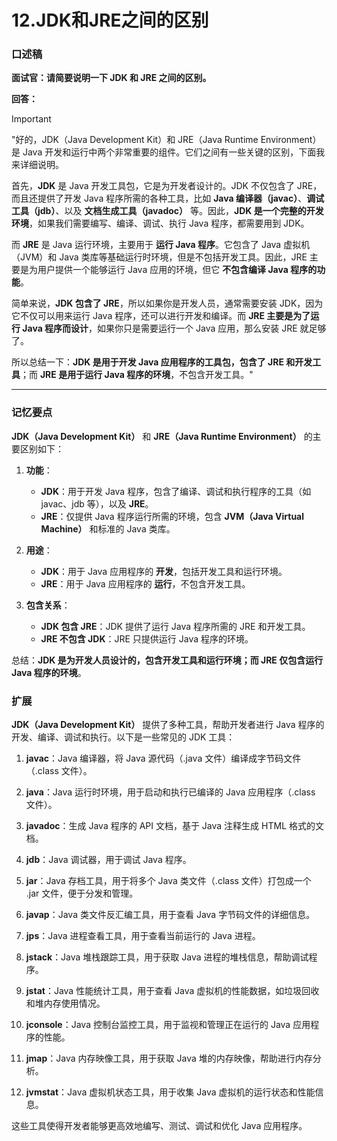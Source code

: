 # 12.JDK和JRE之间的区别

### 口述稿

**面试官：请简要说明一下 JDK 和 JRE 之间的区别。**

**回答：**

> [!important]
>
> "好的，JDK（Java Development Kit）和 JRE（Java Runtime Environment）是 Java 开发和运行中两个非常重要的组件。它们之间有一些关键的区别，下面我来详细说明。
>
> 首先，**JDK** 是 Java 开发工具包，它是为开发者设计的。JDK 不仅包含了 JRE，而且还提供了开发 Java 程序所需的各种工具，比如 **Java 编译器（javac）**、**调试工具（jdb）**、以及 **文档生成工具（javadoc）** 等。因此，**JDK 是一个完整的开发环境**，如果我们需要编写、编译、调试、执行 Java 程序，都需要用到 JDK。
>
> 而 **JRE** 是 Java 运行环境，主要用于 **运行 Java 程序**。它包含了 Java 虚拟机（JVM）和 Java 类库等基础运行时环境，但是不包括开发工具。因此，JRE 主要是为用户提供一个能够运行 Java 应用的环境，但它 **不包含编译 Java 程序的功能**。
>
> 简单来说，**JDK 包含了 JRE**，所以如果你是开发人员，通常需要安装 JDK，因为它不仅可以用来运行 Java 程序，还可以进行开发和编译。而 **JRE 主要是为了运行 Java 程序而设计**，如果你只是需要运行一个 Java 应用，那么安装 JRE 就足够了。
>
> 所以总结一下：**JDK 是用于开发 Java 应用程序的工具包，包含了 JRE 和开发工具**；而 **JRE 是用于运行 Java 程序的环境**，不包含开发工具。"

---

### 记忆要点

**JDK（Java Development Kit）** 和 **JRE（Java Runtime Environment）** 的主要区别如下：

1. **功能**：
   - **JDK**：用于开发 Java 程序，包含了编译、调试和执行程序的工具（如 javac、jdb 等），以及 **JRE**。
   - **JRE**：仅提供 Java 程序运行所需的环境，包含 **JVM（Java Virtual Machine）** 和标准的 Java 类库。

2. **用途**：
   - **JDK**：用于 Java 应用程序的 **开发**，包括开发工具和运行环境。
   - **JRE**：用于 Java 应用程序的 **运行**，不包含开发工具。

3. **包含关系**：
   - **JDK 包含 JRE**：JDK 提供了运行 Java 程序所需的 JRE 和开发工具。
   - **JRE 不包含 JDK**：JRE 只提供运行 Java 程序的环境。

总结：**JDK 是为开发人员设计的，包含开发工具和运行环境；而 JRE 仅包含运行 Java 程序的环境**。

### 扩展

**JDK（Java Development Kit）** 提供了多种工具，帮助开发者进行 Java 程序的开发、编译、调试和执行。以下是一些常见的 JDK 工具：

1. **javac**：Java 编译器，将 Java 源代码（.java 文件）编译成字节码文件（.class 文件）。

2. **java**：Java 运行时环境，用于启动和执行已编译的 Java 应用程序（.class 文件）。

3. **javadoc**：生成 Java 程序的 API 文档，基于 Java 注释生成 HTML 格式的文档。

4. **jdb**：Java 调试器，用于调试 Java 程序。

5. **jar**：Java 存档工具，用于将多个 Java 类文件（.class 文件）打包成一个 .jar 文件，便于分发和管理。

6. **javap**：Java 类文件反汇编工具，用于查看 Java 字节码文件的详细信息。

7. **jps**：Java 进程查看工具，用于查看当前运行的 Java 进程。

8. **jstack**：Java 堆栈跟踪工具，用于获取 Java 进程的堆栈信息，帮助调试程序。

9. **jstat**：Java 性能统计工具，用于查看 Java 虚拟机的性能数据，如垃圾回收和堆内存使用情况。

10. **jconsole**：Java 控制台监控工具，用于监视和管理正在运行的 Java 应用程序的性能。

11. **jmap**：Java 内存映像工具，用于获取 Java 堆的内存映像，帮助进行内存分析。

12. **jvmstat**：Java 虚拟机状态工具，用于收集 Java 虚拟机的运行状态和性能信息。

这些工具使得开发者能够更高效地编写、测试、调试和优化 Java 应用程序。


